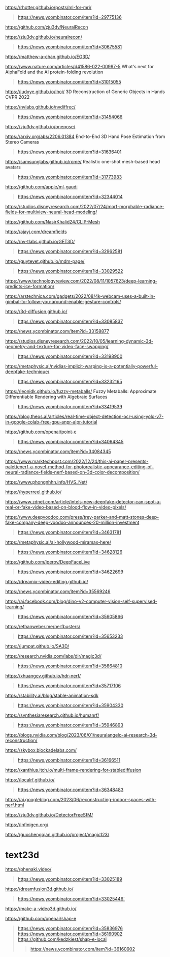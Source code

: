 https://rhotter.github.io/posts/ml-for-mri/
> https://news.ycombinator.com/item?id=29775136

https://github.com/zju3dv/NeuralRecon

https://zju3dv.github.io/neuralrecon/
> https://news.ycombinator.com/item?id=30675581

https://matthew-a-chan.github.io/EG3D/

https://www.nature.com/articles/d41586-022-00997-5 What's next for AlphaFold and the AI protein-folding revolution
> https://news.ycombinator.com/item?id=31015055

https://judyye.github.io/ihoi/ 3D Reconstruction of Generic Objects in Hands CVPR 2022

https://nvlabs.github.io/nvdiffrec/
> https://news.ycombinator.com/item?id=31454066

https://zju3dv.github.io/onepose/

https://arxiv.org/abs/2206.01384 End-to-End 3D Hand Pose Estimation from Stereo Cameras
> https://news.ycombinator.com/item?id=31636401

https://samsunglabs.github.io/rome/ Realistic one-shot mesh-based head avatars
> https://news.ycombinator.com/item?id=31773983

https://github.com/apple/ml-gaudi
> https://news.ycombinator.com/item?id=32344014

https://studios.disneyresearch.com/2022/07/24/morf-morphable-radiance-fields-for-multiview-neural-head-modeling/

https://github.com/NasirKhalid24/CLIP-Mesh

https://ajayj.com/dreamfields

https://nv-tlabs.github.io/GET3D/
> https://news.ycombinator.com/item?id=32962581

https://guytevet.github.io/mdm-page/
> https://news.ycombinator.com/item?id=33029522

https://www.technologyreview.com/2022/08/11/1057623/deep-learning-predicts-ice-formation/

https://arstechnica.com/gadgets/2022/08/4k-webcam-uses-a-built-in-gimbal-to-follow-you-around-enable-gesture-controls/

https://3d-diffusion.github.io/
> https://news.ycombinator.com/item?id=33085837

https://news.ycombinator.com/item?id=33158877

https://studios.disneyresearch.com/2022/10/05/learning-dynamic-3d-geometry-and-texture-for-video-face-swapping/
> https://news.ycombinator.com/item?id=33198900

https://metaphysic.ai/nvidias-implicit-warping-is-a-potentially-powerful-deepfake-technique/
> https://news.ycombinator.com/item?id=33232165

https://leonidk.github.io/fuzzy-metaballs/ Fuzzy Metaballs: Approximate Differentiable Rendering with Algebraic Surfaces
> https://news.ycombinator.com/item?id=33419539

https://blog.theos.ai/articles/real-time-object-detection-ocr-using-yolo-v7-in-google-colab-free-gpu-anpr-alpr-tutorial

https://github.com/openai/point-e
> https://news.ycombinator.com/item?id=34064345

https://news.ycombinator.com/item?id=34084345

https://www.marktechpost.com/2022/12/24/this-ai-paper-presents-palettenerf-a-novel-method-for-photorealistic-appearance-editing-of-neural-radiance-fields-nerf-based-on-3d-color-decomposition/

https://www.phongnhhn.info/HVS_Net/

https://hyperreel.github.io/

https://www.zdnet.com/article/intels-new-deepfake-detector-can-spot-a-real-or-fake-video-based-on-blood-flow-in-video-pixels/

https://www.deepvoodoo.com/press/trey-parker-and-matt-stones-deep-fake-company-deep-voodoo-announces-20-million-investment
> https://news.ycombinator.com/item?id=34631781

https://metaphysic.ai/ai-hollywood-miramax-here/
> https://news.ycombinator.com/item?id=34628126

https://github.com/iperov/DeepFaceLive
> https://news.ycombinator.com/item?id=34622699

https://dreamix-video-editing.github.io/

https://news.ycombinator.com/item?id=35569246

https://ai.facebook.com/blog/dino-v2-computer-vision-self-supervised-learning/
> https://news.ycombinator.com/item?id=35605866

https://ethanweber.me/nerfbusters/
> https://news.ycombinator.com/item?id=35653233

https://jumpat.github.io/SA3D/

https://research.nvidia.com/labs/dir/magic3d/
> https://news.ycombinator.com/item?id=35664810

https://xhuangcv.github.io/hdr-nerf/
> https://news.ycombinator.com/item?id=35717106

https://stability.ai/blog/stable-animation-sdk
> https://news.ycombinator.com/item?id=35904330

https://synthesiaresearch.github.io/humanrf/
> https://news.ycombinator.com/item?id=35946893

https://blogs.nvidia.com/blog/2023/06/01/neuralangelo-ai-research-3d-reconstruction/

https://skybox.blockadelabs.com/
> https://news.ycombinator.com/item?id=36166511

https://xanthius.itch.io/multi-frame-rendering-for-stablediffusion

https://localrf.github.io/
> https://news.ycombinator.com/item?id=36348483

https://ai.googleblog.com/2023/06/reconstructing-indoor-spaces-with-nerf.html

https://zju3dv.github.io/DetectorFreeSfM/

https://infinigen.org/

https://guochengqian.github.io/project/magic123/

# text23d
https://phenaki.video/
> https://news.ycombinator.com/item?id=33025189

https://dreamfusion3d.github.io/
> https://news.ycombinator.com/item?id=33025446`

https://make-a-video3d.github.io/

https://github.com/openai/shap-e
> https://news.ycombinator.com/item?id=35836976
> https://news.ycombinator.com/item?id=36160902
> https://github.com/kedzkiest/shap-e-local
> > https://news.ycombinator.com/item?id=36160902
